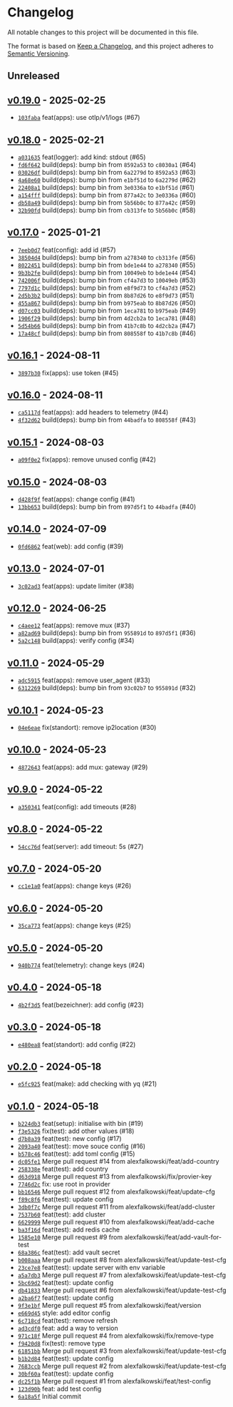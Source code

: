 # Changelog

All notable changes to this project will be documented in this file.

The format is based on [Keep a Changelog](https://keepachangelog.com/en/1.0.0/), and this project adheres to [Semantic Versioning](https://semver.org/spec/v2.0.0.html).

## Unreleased

## [v0.19.0](https://github.com/alexfalkowski/app-config/releases/tag/v0.19.0) - 2025-02-25

- [`103faba`](https://github.com/alexfalkowski/app-config/commit/103faba60a91bc9c70b30db3f6e3b3206bb6213b) feat(apps): use otlp/v1/logs (#67)

## [v0.18.0](https://github.com/alexfalkowski/app-config/releases/tag/v0.18.0) - 2025-02-21

- [`a031635`](https://github.com/alexfalkowski/app-config/commit/a031635ef92bd1a51aaa59e2f9e55991d36c6d36) feat(logger): add kind: stdout (#65)
- [`fd6f642`](https://github.com/alexfalkowski/app-config/commit/fd6f642f168b6a32a4af25f718572ebee4bef76a) build(deps): bump bin from `8592a53` to `c8030a1` (#64)
- [`03026df`](https://github.com/alexfalkowski/app-config/commit/03026dff3e50db65053e75d6a3a005d7fbad7b4a) build(deps): bump bin from `6a2279d` to `8592a53` (#63)
- [`4a68e60`](https://github.com/alexfalkowski/app-config/commit/4a68e60978447f03fa686458fe8714bb4030ed7f) build(deps): bump bin from `e1bf51d` to `6a2279d` (#62)
- [`22408a1`](https://github.com/alexfalkowski/app-config/commit/22408a1ef569af1799e8f8faaa2df8c0956c1fa0) build(deps): bump bin from `3e0336a` to `e1bf51d` (#61)
- [`a154fff`](https://github.com/alexfalkowski/app-config/commit/a154fffe8d1b0605c37b7ad7360a873e69fda71e) build(deps): bump bin from `877a42c` to `3e0336a` (#60)
- [`db58a49`](https://github.com/alexfalkowski/app-config/commit/db58a49ef25b6a96eaf075b2a0407b9d15f9b423) build(deps): bump bin from `5b56b0c` to `877a42c` (#59)
- [`32b90fd`](https://github.com/alexfalkowski/app-config/commit/32b90fd463478ee254fa407b8a68a85881d7c3ed) build(deps): bump bin from `cb313fe` to `5b56b0c` (#58)

## [v0.17.0](https://github.com/alexfalkowski/app-config/releases/tag/v0.17.0) - 2025-01-21

- [`7eeb0d7`](https://github.com/alexfalkowski/app-config/commit/7eeb0d7bbad33cbe8c3248e3c023ab47b24e9206) feat(config): add id (#57)
- [`38504d4`](https://github.com/alexfalkowski/app-config/commit/38504d416710461caef23d973fc8193e31c1290b) build(deps): bump bin from `a278340` to `cb313fe` (#56)
- [`8022451`](https://github.com/alexfalkowski/app-config/commit/8022451bdb762c27aa386785f922f5b75459fc8c) build(deps): bump bin from `bde1e44` to `a278340` (#55)
- [`9b3b2fe`](https://github.com/alexfalkowski/app-config/commit/9b3b2fe964463b2d39ccf17a2a6cb2ff0dbb9df5) build(deps): bump bin from `10049eb` to `bde1e44` (#54)
- [`742006f`](https://github.com/alexfalkowski/app-config/commit/742006ff2ce7d3aeae956fb86a698f8729f67403) build(deps): bump bin from `cf4a7d3` to `10049eb` (#53)
- [`7797d1c`](https://github.com/alexfalkowski/app-config/commit/7797d1ce8b2416f8d6606c7a1eb8795a7c693798) build(deps): bump bin from `e8f9d73` to `cf4a7d3` (#52)
- [`2d5b3b2`](https://github.com/alexfalkowski/app-config/commit/2d5b3b2444021f42671042b3a36fb11176b6a289) build(deps): bump bin from `8b87d26` to `e8f9d73` (#51)
- [`455a867`](https://github.com/alexfalkowski/app-config/commit/455a8679fb2703169bb06c30023260c5eaac2989) build(deps): bump bin from `b975eab` to `8b87d26` (#50)
- [`d07cc03`](https://github.com/alexfalkowski/app-config/commit/d07cc03ee94411c1e18426355cad0327571b4c04) build(deps): bump bin from `1eca781` to `b975eab` (#49)
- [`1906f29`](https://github.com/alexfalkowski/app-config/commit/1906f2963a9f7ab7553aab93bf7492f870de4746) build(deps): bump bin from `4d2cb2a` to `1eca781` (#48)
- [`5d54b66`](https://github.com/alexfalkowski/app-config/commit/5d54b66f4f9f267b94b1bd7151ef778283fabfa3) build(deps): bump bin from `41b7c8b` to `4d2cb2a` (#47)
- [`17a48cf`](https://github.com/alexfalkowski/app-config/commit/17a48cf8117db91352885364501c376e6dd7cd7b) build(deps): bump bin from `808558f` to `41b7c8b` (#46)

## [v0.16.1](https://github.com/alexfalkowski/app-config/releases/tag/v0.16.1) - 2024-08-11

- [`3897b30`](https://github.com/alexfalkowski/app-config/commit/3897b3044957618f2d8b65b9181df86178a4bf74) fix(apps): use token (#45)

## [v0.16.0](https://github.com/alexfalkowski/app-config/releases/tag/v0.16.0) - 2024-08-11

- [`ca5117d`](https://github.com/alexfalkowski/app-config/commit/ca5117d906f949e647c0d1ef38edcb671419aa1e) feat(apps): add headers to telemetry (#44)
- [`4f32d62`](https://github.com/alexfalkowski/app-config/commit/4f32d62755f8fc215e687727242e884abbc86489) build(deps): bump bin from `44badfa` to `808558f` (#43)

## [v0.15.1](https://github.com/alexfalkowski/app-config/releases/tag/v0.15.1) - 2024-08-03

- [`a09f0e2`](https://github.com/alexfalkowski/app-config/commit/a09f0e284c31389bc9a8d8088032c256f11057ae) fix(apps): remove unused config (#42)

## [v0.15.0](https://github.com/alexfalkowski/app-config/releases/tag/v0.15.0) - 2024-08-03

- [`d428f9f`](https://github.com/alexfalkowski/app-config/commit/d428f9f8ba6ddf0e8bd892794c43640b014e6f93) feat(apps): change config (#41)
- [`13bb653`](https://github.com/alexfalkowski/app-config/commit/13bb653669cba43be1c2304af0ee198fb99e4293) build(deps): bump bin from `897d5f1` to `44badfa` (#40)

## [v0.14.0](https://github.com/alexfalkowski/app-config/releases/tag/v0.14.0) - 2024-07-09

- [`0fd6862`](https://github.com/alexfalkowski/app-config/commit/0fd6862d1d298a3a7b18ef38a0ef4bab7b25518b) feat(web): add config (#39)

## [v0.13.0](https://github.com/alexfalkowski/app-config/releases/tag/v0.13.0) - 2024-07-01

- [`3c02ad3`](https://github.com/alexfalkowski/app-config/commit/3c02ad35d183322c3fca18bbab3f405c072e67c4) feat(apps): update limiter (#38)

## [v0.12.0](https://github.com/alexfalkowski/app-config/releases/tag/v0.12.0) - 2024-06-25

- [`c4aee12`](https://github.com/alexfalkowski/app-config/commit/c4aee121f808cf6ea13f867d98012470ad18d022) feat(apps): remove mux (#37)
- [`a82ad69`](https://github.com/alexfalkowski/app-config/commit/a82ad699a5412116784ae28a580d0d9dca14bf7b) build(deps): bump bin from `955891d` to `897d5f1` (#36)
- [`5a2c148`](https://github.com/alexfalkowski/app-config/commit/5a2c148fe74e4fa9bccc18c4d637ae9636569732) build(apps): verify config (#34)

## [v0.11.0](https://github.com/alexfalkowski/app-config/releases/tag/v0.11.0) - 2024-05-29

- [`adc5915`](https://github.com/alexfalkowski/app-config/commit/adc5915a73f631b1f28349a729621d5f61faf4e1) feat(apps): remove user_agent (#33)
- [`6312269`](https://github.com/alexfalkowski/app-config/commit/63122698a08b3e03d803805d28f6b0964d7a2c95) build(deps): bump bin from `93c02b7` to `955891d` (#32)

## [v0.10.1](https://github.com/alexfalkowski/app-config/releases/tag/v0.10.1) - 2024-05-23

- [`04e6eae`](https://github.com/alexfalkowski/app-config/commit/04e6eae5e8d4d9b7d2b7f009ade3546c8f448180) fix(standort): remove ip2location (#30)

## [v0.10.0](https://github.com/alexfalkowski/app-config/releases/tag/v0.10.0) - 2024-05-23

- [`4872643`](https://github.com/alexfalkowski/app-config/commit/4872643e659a9022418145aea92631a4645cf1b8) feat(apps): add mux: gateway (#29)

## [v0.9.0](https://github.com/alexfalkowski/app-config/releases/tag/v0.9.0) - 2024-05-22

- [`a350341`](https://github.com/alexfalkowski/app-config/commit/a350341f5e40745bc3d24a6f69c7a11c03ab564d) feat(config): add timeouts (#28)

## [v0.8.0](https://github.com/alexfalkowski/app-config/releases/tag/v0.8.0) - 2024-05-22

- [`54cc76d`](https://github.com/alexfalkowski/app-config/commit/54cc76d2cd9db9fffa6881c8b6f1f2c875b39c33) feat(server): add timeout: 5s (#27)

## [v0.7.0](https://github.com/alexfalkowski/app-config/releases/tag/v0.7.0) - 2024-05-20

- [`cc1e1a0`](https://github.com/alexfalkowski/app-config/commit/cc1e1a09d522866af31177dda52caa14f1ac7e71) feat(apps): change keys (#26)

## [v0.6.0](https://github.com/alexfalkowski/app-config/releases/tag/v0.6.0) - 2024-05-20

- [`35ca773`](https://github.com/alexfalkowski/app-config/commit/35ca773a12e5944812826177a8c0bbce2edd6ccd) feat(apps): change keys (#25)

## [v0.5.0](https://github.com/alexfalkowski/app-config/releases/tag/v0.5.0) - 2024-05-20

- [`940b774`](https://github.com/alexfalkowski/app-config/commit/940b77485a6e1f1287996351d64740a1217520a6) feat(telemetry): change keys (#24)

## [v0.4.0](https://github.com/alexfalkowski/app-config/releases/tag/v0.4.0) - 2024-05-18

- [`4b2f3d5`](https://github.com/alexfalkowski/app-config/commit/4b2f3d5c1a30f3b65faaf9c9a6bf6f53b9118762) feat(bezeichner): add config (#23)

## [v0.3.0](https://github.com/alexfalkowski/app-config/releases/tag/v0.3.0) - 2024-05-18

- [`e480ea8`](https://github.com/alexfalkowski/app-config/commit/e480ea8746fff41fad549e417338d996377d30ef) feat(standort): add config (#22)

## [v0.2.0](https://github.com/alexfalkowski/app-config/releases/tag/v0.2.0) - 2024-05-18

- [`e5fc925`](https://github.com/alexfalkowski/app-config/commit/e5fc925c1be1aca8a2ff6acdd9ce2ba71519071f) feat(make): add checking with yq (#21)

## [v0.1.0](https://github.com/alexfalkowski/app-config/releases/tag/v0.1.0) - 2024-05-18

- [`b224db3`](https://github.com/alexfalkowski/app-config/commit/b224db36a2468b7860bec8649768d352ae4431b4) feat(setup): initialise with bin (#19)
- [`f3e5326`](https://github.com/alexfalkowski/app-config/commit/f3e5326a59c61d2d368f491b9f62fd649356d3bf) fix(test): add other values (#18)
- [`d7b8a39`](https://github.com/alexfalkowski/app-config/commit/d7b8a39f7a9709663cfce9e36c54e79e5c2a8a7c) feat(test): new config (#17)
- [`2093a40`](https://github.com/alexfalkowski/app-config/commit/2093a40e294987af6f6451d8e8694e64913012e4) feat(test): move souce config (#16)
- [`b578c46`](https://github.com/alexfalkowski/app-config/commit/b578c46970350c9bea492c73dd41afb88132d574) feat(test): add toml config (#15)
- [`dc05fe1`](https://github.com/alexfalkowski/app-config/commit/dc05fe1287354f74f8c6666fcd987b18773274d9) Merge pull request #14 from alexfalkowski/feat/add-country
- [`258338e`](https://github.com/alexfalkowski/app-config/commit/258338e9059bb3dfb9832b212c05786fef0f0aa3) feat(test): add country
- [`d63d918`](https://github.com/alexfalkowski/app-config/commit/d63d91854f39a29aebf79b74afbef57b8e016796) Merge pull request #13 from alexfalkowski/fix/provier-key
- [`7746d2c`](https://github.com/alexfalkowski/app-config/commit/7746d2ceab1e65370130cd2a2b30b0db53112f08) fix: use root in provider
- [`bb16546`](https://github.com/alexfalkowski/app-config/commit/bb16546ad328305a2272bf94dbbe2ed00134bac6) Merge pull request #12 from alexfalkowski/feat/update-cfg
- [`f89c8f6`](https://github.com/alexfalkowski/app-config/commit/f89c8f653076c73cd41b600a5c46659974da6bee) feat(test): update config
- [`3db0f7c`](https://github.com/alexfalkowski/app-config/commit/3db0f7c435e2d97feb9867ad7e723d82c41643d0) Merge pull request #11 from alexfalkowski/feat/add-cluster
- [`7537b60`](https://github.com/alexfalkowski/app-config/commit/7537b608c9e9cf24559cf358498a019fca8d6b7a) feat(test): add cluster
- [`6629999`](https://github.com/alexfalkowski/app-config/commit/662999921c40a52bf784494547e0eeaec768a8fa) Merge pull request #10 from alexfalkowski/feat/add-cache
- [`ba3f16d`](https://github.com/alexfalkowski/app-config/commit/ba3f16d69c81709956466d0953017d330c3941da) feat(test): add redis cache
- [`1585e10`](https://github.com/alexfalkowski/app-config/commit/1585e10b482fbc67c3d75a57ba57892320411d5e) Merge pull request #9 from alexfalkowski/feat/add-vault-for-test
- [`68a386c`](https://github.com/alexfalkowski/app-config/commit/68a386c024934434cc6c537d0dbdcb6393d74812) feat(test): add vault secret
- [`b008aaa`](https://github.com/alexfalkowski/app-config/commit/b008aaa284d36e2e1c7d3ece1060fa7cee00f71b) Merge pull request #8 from alexfalkowski/feat/update-test-cfg
- [`23ce7e8`](https://github.com/alexfalkowski/app-config/commit/23ce7e84e3ae75a43727e7e1c4aa2dfec820d899) feat(test): update server with env variable
- [`a5a7db3`](https://github.com/alexfalkowski/app-config/commit/a5a7db3ff22675d71e7c02c5d079762e0dc14d46) Merge pull request #7 from alexfalkowski/feat/update-test-cfg
- [`5bc69d2`](https://github.com/alexfalkowski/app-config/commit/5bc69d2bbc8954c89f9a4394c1ff026335c38508) feat(test): update config
- [`db41833`](https://github.com/alexfalkowski/app-config/commit/db418332856745946dd80db9cde90fcdc5e13629) Merge pull request #6 from alexfalkowski/feat/update-test-cfg
- [`a2ba6f7`](https://github.com/alexfalkowski/app-config/commit/a2ba6f74d07b31cbded719a91a4b04563b330bf7) feat(test): update config
- [`9f3e1bf`](https://github.com/alexfalkowski/app-config/commit/9f3e1bfff0815b0f81346c39f7588e169bcdc671) Merge pull request #5 from alexfalkowski/feat/version
- [`e669d45`](https://github.com/alexfalkowski/app-config/commit/e669d45786a23cb5e8219b7191336b98527f48db) style: add editor config
- [`6c718cd`](https://github.com/alexfalkowski/app-config/commit/6c718cda2498101c237a5fc0c5ec5905c8a86645) feat(test): remove refresh
- [`ad3cdf0`](https://github.com/alexfalkowski/app-config/commit/ad3cdf0196e57ab87793bfdec2ce33e240d3f7e5) feat: add a way to version
- [`971c18f`](https://github.com/alexfalkowski/app-config/commit/971c18fb1eaf2e1c85438f9005e40c3bc9702a33) Merge pull request #4 from alexfalkowski/fix/remove-type
- [`f9420d8`](https://github.com/alexfalkowski/app-config/commit/f9420d8df6ff9d2b9b361e21ffee634cd9b2ee6e) fix(test): remove type
- [`61851bb`](https://github.com/alexfalkowski/app-config/commit/61851bb5215bf4d4a866384ab1960bb117274c32) Merge pull request #3 from alexfalkowski/feat/update-test-cfg
- [`b1b2d84`](https://github.com/alexfalkowski/app-config/commit/b1b2d84957d7da4d75ded4eb0d13bc2f0ef3be65) feat(test): update config
- [`7683ccb`](https://github.com/alexfalkowski/app-config/commit/7683ccb4d6f84f07ad14bfe634eaac0804e778f8) Merge pull request #2 from alexfalkowski/feat/update-test-cfg
- [`30bf60a`](https://github.com/alexfalkowski/app-config/commit/30bf60a354105f163f407fe5b6500d8175f3df9e) feat(test): update config
- [`dc25f1b`](https://github.com/alexfalkowski/app-config/commit/dc25f1b021c1cf292f59146408c86334d522deef) Merge pull request #1 from alexfalkowski/feat/test-config
- [`123d90b`](https://github.com/alexfalkowski/app-config/commit/123d90b19b0e46cb715293fdfee1bb12861eecb2) feat: add test config
- [`6a18a5f`](https://github.com/alexfalkowski/app-config/commit/6a18a5fa5fe9e9d4ee0b1ecd3bcc7423aeb2818a) Initial commit
